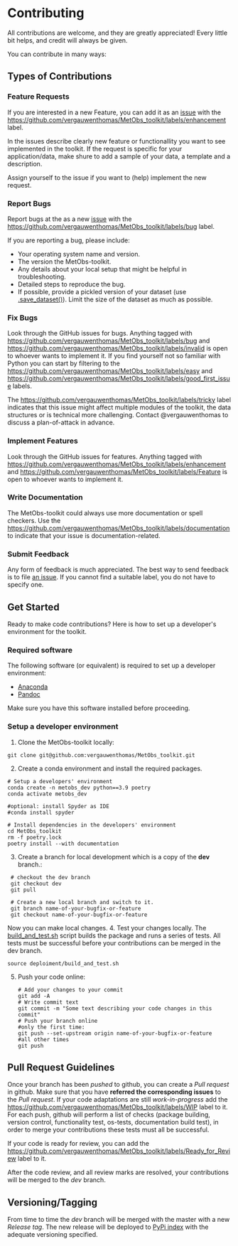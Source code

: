 
# Contributing


All contributions are welcome, and they are greatly appreciated! Every little bit helps, and credit will always be given.

You can contribute in many ways:

## Types of Contributions

### Feature Requests

If you are interested in a new Feature, you can add it as an [issue](https://github.com/vergauwenthomas/MetObs_toolkit/issues)
with the https://github.com/vergauwenthomas/MetObs_toolkit/labels/enhancement label.

In the issues describe clearly new feature or functionallity you want to see implemented in the toolkit. If the request is specific for your application/data, make shure to
add a sample of your data, a template and a description.

Assign yourself to the issue if you want to (help) implement the new request.


### Report Bugs
Report bugs at the as a new [issue](https://github.com/vergauwenthomas/MetObs_toolkit/issues) with the https://github.com/vergauwenthomas/MetObs_toolkit/labels/bug label.

If you are reporting a bug, please include:

* Your operating system name and version.
* The version the MetObs-toolkit.
* Any details about your local setup that might be helpful in troubleshooting.
* Detailed steps to reproduce the bug.
* If possible, provide a pickled version of your dataset (use [.save_dataset()](https://vergauwenthomas.github.io/MetObs_toolkit/_autosummary/metobs_toolkit.dataset.Dataset.html#metobs_toolkit.dataset.Dataset.save_dataset)). Limit the size of the dataset as much as possible.

### Fix Bugs

Look through the GitHub issues for bugs. Anything tagged with https://github.com/vergauwenthomas/MetObs_toolkit/labels/bug and https://github.com/vergauwenthomas/MetObs_toolkit/labels/invalid is open to whoever wants to implement it.
If you find yourself not so familiar with Python you can start by filtering to the https://github.com/vergauwenthomas/MetObs_toolkit/labels/easy and https://github.com/vergauwenthomas/MetObs_toolkit/labels/good_first_issue labels.

The https://github.com/vergauwenthomas/MetObs_toolkit/labels/tricky label indicates that this issue might affect multiple modules of the toolkit, the data structures or is technical more challenging. Contact @vergauwenthomas to discuss a plan-of-attack in advance.


### Implement Features

Look through the GitHub issues for features. Anything tagged with https://github.com/vergauwenthomas/MetObs_toolkit/labels/enhancement and https://github.com/vergauwenthomas/MetObs_toolkit/labels/Feature is open to whoever wants to implement it.

### Write Documentation
The MetObs-toolkit could always use more documentation or spell checkers. Use the https://github.com/vergauwenthomas/MetObs_toolkit/labels/documentation to indicate that your issue is documentation-related.

### Submit Feedback
Any form of feedback is much appreciated. The best way to send feedback is to file [an issue](https://github.com/vergauwenthomas/MetObs_toolkit/issues). If you cannot find a suitable label, you do not have to specify one.


## Get Started
Ready to make code contributions? Here is how to set up a developer's environment for the toolkit. 

### Required software
The following software (or equivalent) is required to set up a developer environment:
* [Anaconda](https://anaconda.org/)
* [Pandoc](https://pandoc.org/index.html)

Make sure you have this software installed before proceeding. 

### Setup a developer environment
1. Clone the MetObs-toolkit locally:

  ```
  git clone git@github.com:vergauwenthomas/MetObs_toolkit.git
  ```
2. Create a conda environment and install the required packages.
  ```
  # Setup a developers' environment
  conda create -n metobs_dev python==3.9 poetry
  conda activate metobs_dev

  #optional: install Spyder as IDE
  #conda install spyder

  # Install dependencies in the developers' environment
  cd MetObs_toolkit
  rm -f poetry.lock
  poetry install --with documentation
  ```
3. Create a branch for local development which is a copy of the **dev** branch.:
 ```
  # checkout the dev branch
  git checkout dev
  git pull

  # Create a new local branch and switch to it.
  git branch name-of-your-bugfix-or-feature
  git checkout name-of-your-bugfix-or-feature
  ```
 Now you can make local changes.
4. Test your changes locally. The [build_and_test.sh](https://github.com/vergauwenthomas/MetObs_toolkit/blob/master/deploiment/build_and_test.sh) script builds the package and runs a series of tests. All tests must be successful before your contributions can be merged in the dev branch.

  ```
  source deploiment/build_and_test.sh  
  ```
5. Push your code online:
   ```
   # Add your changes to your commit
   git add -A
   # Write commit text
   git commit -m "Some text describing your code changes in this commit"
   # Push your branch online
   #only the first time:
   git push --set-upstream origin name-of-your-bugfix-or-feature
   #all other times
   git push
   ```

   
## Pull Request Guidelines
Once your branch has been *pushed* to github, you can create a *Pull request* in github. Make sure that you have **referred the corresponding issues** to the *Pull request*.
If your code adaptations are still *work-in-progress* add the https://github.com/vergauwenthomas/MetObs_toolkit/labels/WIP label to it. For each push, github will perform a list of checks (package building, version control, functionality test, os-tests, documentation build test), in order to merge your contributions these tests must all be successful.

If your code is ready for review, you can add the https://github.com/vergauwenthomas/MetObs_toolkit/labels/Ready_for_Review label to it.

After the code review, and all review marks are resolved, your contributions will be merged to the *dev* branch.
 
 ## Versioning/Tagging
 From time to time the *dev* branch will be merged with the master with a new *Release tag*. The new release will be deployed to [PyPi index](https://pypi.org/project/MetObs-toolkit/) with the adequate versioning specified.
